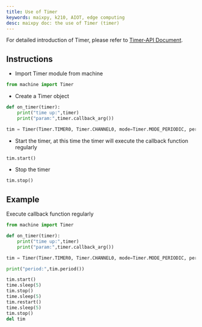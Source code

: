 ```yaml
---
title: Use of Timer
keywords: maixpy, k210, AIOT, edge computing
desc: maixpy ​​doc: the use of Timer (timer)
---
```



For detailed introduction of Timer, please refer to [Timer-API Document](../../api_reference/machine/timer.md).

## Instructions

* Import Timer module from machine

```python
from machine import Timer
```

* Create a Timer object

```python
def on_timer(timer):
    print("time up:",timer)
    print("param:",timer.callback_arg())

tim = Timer(Timer.TIMER0, Timer.CHANNEL0, mode=Timer.MODE_PERIODIC, period=1, unit=Timer.UNIT_S, callback=on_timer, arg=on_timer, start=False, priority=1, div=0)
```

* Start the timer, at this time the timer will execute the callback function regularly

```python
tim.start()
```

* Stop the timer

```python
tim.stop()
```

## Example

Execute callback function regularly

```python
from machine import Timer

def on_timer(timer):
    print("time up:",timer)
    print("param:",timer.callback_arg())

tim = Timer(Timer.TIMER0, Timer.CHANNEL0, mode=Timer.MODE_PERIODIC, period=1, unit=Timer.UNIT_S, callback=on_timer, arg=on_timer, start=False, priority=1, div=0)

print("period:",tim.period())

tim.start()
time.sleep(5)
tim.stop()
time.sleep(5)
tim.restart()
time.sleep(5)
tim.stop()
del tim
```
